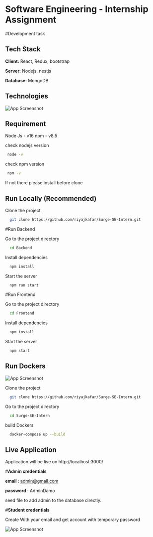 
# Software Engineering - Internship Assignment

#Development task




## Tech Stack

**Client:** React, Redux, bootstrap

**Server:** Nodejs, nestjs

**Database:** MongoDB


## Technologies

![App Screenshot](https://github.com/riyajkafar/Surge-SE-Intern/blob/main/mern.jpg?raw=true)


## Requirement

Node Js - v16
npm - v8.5

check nodejs version
```bash
 node -v
```

check npm version
```bash
 npm -v
```

If not there please install before clone
## Run Locally (Recommended)

Clone the project

```bash
  git clone https://github.com/riyajkafar/Surge-SE-Intern.git
```

#Run Backend

Go to the project directory

```bash
  cd Backend
```

Install dependencies

```bash
  npm install
```

Start the server

```bash
  npm run start
```

#Run Frontend

Go to the project directory

```bash
  cd Frontend
```

Install dependencies

```bash
  npm install
```

Start the server

```bash
  npm start
```
## Run Dockers

![App Screenshot](https://miro.medium.com/max/1400/1*Wz0qYxhDbGWSGUalcKWuGg.jpeg)



Clone the project

```bash
  git clone https://github.com/riyajkafar/Surge-SE-Intern.git
```

Go to the project directory

```bash
  cd Surge-SE-Intern
```

build Dockers

```bash
  docker-compose up --build
```

## Live Application


Application will be live on http://localhost:3000/

#**Admin credentials**

**email** : admin@gmail.com

**password** : AdminDamo

seed file to add admin to the database directly.

#**Student credentials**

Create With your email and get account with temporary password

![App Screenshot](https://github.com/riyajkafar/Surge-SE-Intern/blob/main/image.png?raw=true)

